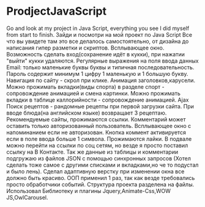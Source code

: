 # ProdjectJavaScript
Go and look at my project in Java Script, everything you see I did myself from start to finish.
Зайди и посмотри на мой проект по Java Script Все что вы увидете там это все делалось самостоятельно, от дизайна до написания гипер разметки и скриптов.
Всплывающее окно.
Возможность сделать вход(сохранение идёт в кукки), при нажатии "выйти" кукки удаляются.
Регулярные выражения на поля ввода данных Email: только маленькие буквы буквы и типичная последовательность.
Пароль содержит минимум 1 цифру 1 маленькую и 1 большую букву.
Навигация по сайту - скрол при клике.
Анимация заголовков,карусели.
Можно прожимать вкладки(виды спорта) в разделе спорт - сопровождение анимацией и смена картинки.
Можно прожимать вкладки в таблице каллорийности - сопровождение анимацией.
Ajax Поиск рецептов - рандомные рецепты при первой загрузки сайта. При вводе блюда(на английском языке) возвращает 3 рецептаю.
Рекомендуемые сайты, прожимаются ссылки.
Комментарий может оставить только авторизованный пользователь. Всплывающее окно с напоминанием если не авторизован.
Кнопка коммент активируется если в поле ввода больше 1 символа.
Прожимаются лайки.
В подвале можно перейти на ссылки по соц сетям, но везде я просто поставил ссылку на В Контакте.
Так же данные из таблицы и комментарии подгружаю из файлов JSON с помощью синхронных запросов (Хотел сделать тоже самое с другими списками и вкладками,но че то подустал и было лень).
Сделал адаптивную верстку при изменении окна все должно быть красиво.
ООП применил 1 раз, так как везде требовались просто обработчики событий.
Структура проекта разделена на файлы.
Использовал Библиотеку и плагины Jquery,Animate-Css,WOW JS,OwlCarousel.
